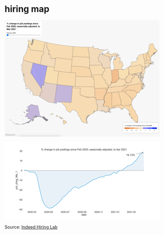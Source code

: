 # hiring map
 
[![Alt text](hiring.gif)](https://calvlu.github.io/hiringmap/)

![Alt text](hiringplot.svg)

Source: [Indeed Hiring Lab](https://github.com/hiring-lab/data)